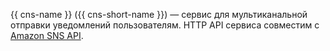 {{ cns-name }} ({{ cns-short-name }}) — сервис для мультиканальной отправки уведомлений пользователям. HTTP API сервиса совместим с [Amazon SNS API](https://docs.aws.amazon.com/sns/latest/api/welcome.html).
